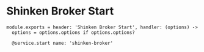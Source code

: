 
# Shinken Broker Start

    module.exports = header: 'Shinken Broker Start', handler: (options) ->
      options = options.options if options.options?

      @service.start name: 'shinken-broker'
